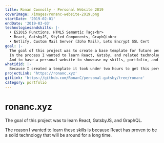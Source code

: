 ```yaml
---
title: Ronan Connolly - Personal Website 2019
coverImage: /images/ronanc-website-2019.png
startDate: '2019-02-01'
endDate: '2019-03-03'
technologiesandskills: |-
  • ES2015 Functions, HTML5 Semantic Tags<br>
  • React, GatsbyJS, Styled Components, GraphQL<br>
  • Netlify, Custom Mail Server (Zoho Mail), Lets Encrypt SSL Cert
goal: |-
  The goal of this project was to create a base template for future personal & company websites.<br>
  In the process I wanted to learn React, Gatsby, and related technologies.<br>
  And to have a personal website to showcase my skills, portfolio, and blog.
whatidid: |-
  Because I created a template it took under two hours to get this personal site setup, an extra hour to deploy (with SSL), and another hour to setup an email server.
projectLink: 'https://ronanc.xyz'
gitLink: 'https://github.com/RonanC/personal-gatsby/tree/ronanc'
category: portfolio
---
```


# ronanc.xyz

The goal of this project was to learn React, GatsbyJS, and GraphQL.

The reason I wanted to learn these skills is because React has proven to be a solid technology that will be around for a long time.
